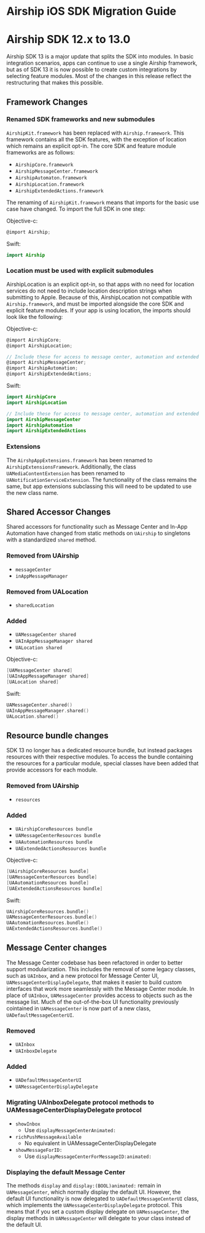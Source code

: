 # Airship iOS SDK Migration Guide

# Airship SDK 12.x to 13.0

Airship SDK 13 is a major update that splits the SDK into modules. In basic integration scenarios,
apps can continue to use a single Airship framework, but as of SDK 13 it is now possible to create
custom integrations by selecting feature modules. Most of the changes in this release reflect
the restructuring that makes this possible.

## Framework Changes

### Renamed SDK frameworks and new submodules

`AirshipKit.framework` has been replaced with `Airship.framework`. This framework contains all the SDK
features, with the exception of location which remains an explicit opt-in. The core SDK and feature
module frameworks are as follows:

* `AirshipCore.framework`
* `AirshipMessageCenter.framework`
* `AirshipAutomaton.framework`
* `AirshipLocation.framework`
* `AirshipExtendedActions.framework`

The renaming of `AirshipKit.framework` means that imports for the basic use case have changed. To import
the full SDK in one step:

Objective-c:
```objective-c
@import Airship;
```

Swift:
```swift
import Airship
```

### Location must be used with explicit submodules

AirshipLocation is an explicit opt-in, so that apps with no need for location services do not need to
include location description strings when submitting to Apple. Because of this, AirshipLocation not
compatible with `Airship.framework`, and must be imported alongside the core SDK and explicit feature
modules. If your app is using location, the imports should look like the following:

Objective-c:
```objective-c
@import AirshipCore;
@import AirshipLocation;

// Include these for access to message center, automation and extended actions
@import AirshipMessageCenter;
@import AirshipAutomation;
@import AirshipExtendedActions;
```

Swift:
```swift
import AirshipCore
import AirshipLocation

// Include these for access to message center, automation and extended actions
import AirshipMessageCenter
import AirshipAutomation
import AirshipExtendedActions
```

### Extensions

The `AirshpAppExtensions.framework` has been renamed to `AirshipExtensionsFramework`. Additionally, the
class `UAMediaContentExtension` has been renamed to `UANotificationServiceExtension`. The functionality
of the class remains the same, but app extensions subclassing this will need to be updated to use the new class
name.

## Shared Accessor Changes

Shared accessors for functionality such as Message Center and In-App Automation have changed from static
methods on `UAirship` to singletons with a standardized `shared` method.

### Removed from UAirship

* `messageCenter`
* `inAppMessageManager`

### Removed from UALocation

* `sharedLocation`

### Added

* `UAMessageCenter shared`
* `UAInAppMessageManager shared`
* `UALocation shared`

Objective-c:
```objective-c
[UAMessageCenter shared]
[UAInAppMessageManager shared]
[UALocation shared]
```

Swift:
```swift
UAMessageCenter.shared()
UAInAppMessageManager.shared()
UALocation.shared()
```

## Resource bundle changes

SDK 13 no longer has a dedicated resource bundle, but instead packages resources with their respective modules.
To access the bundle containing the resources for a particular module, special classes have been added that provide
accessors for each module.

### Removed from UAirship

* `resources`

### Added

* `UAirshipCoreResources bundle`
* `UAMessageCenterResources bundle`
* `UAAutomationResources bundle`
* `UAExtendedActionsResources bundle`

Objective-c:
```objective-c
[UAirshipCoreResources bundle]
[UAMessageCenterResources bundle]
[UAAutomationResources bundle]
[UAExtendedActionsResources bundle]
```

Swift:
```swift
UAirshipCoreResources.bundle()
UAMessageCenterResources.bundle()
UAAutomationResources.bundle()
UAExtendedActionsResources.bundle()
```

## Message Center changes

The Message Center codebase has been refactored in order to better support modularization. This includes the removal
of some legacy classes, such as `UAInbox`, and a new protocol for Message Center UI, `UAMessageCenterDisplayDelegate`,
that makes it easier to build custom interfaces that work more seamlessly with the Message Center module. In place of
`UAInbox`, `UAMessageCenter` provides access to objects such as the message list. Much of the out-of-the-box UI
functionality previously cointained in `UAMessageCenter` is now part of a new class, `UADefaultMessageCenterUI`.

### Removed

* `UAInbox`
* `UAInboxDelegate`

### Added

* `UADefaultMessageCenterUI`
* `UAMessageCenterDisplayDelegate`

### Migrating UAInboxDelegate protocol methods to UAMessageCenterDisplayDelegate protocol

* `showInbox`
    * Use `displayMessageCenterAnimated:`
* `richPushMessageAvailable`
    * No equivalent in UAMessageCenterDisplayDelegate
* `showMessageForID:`
    * Use `displayMessageCenterForMessageID:animated:`

### Displaying the default Message Center

The methods `display` and `display:(BOOL)animated:` remain in `UAMessageCenter`, which normally display the default
UI. However, the default UI functionality is now delegated to `UADefaultMessageCenterUI` class, which implements the
`UAMessageCenterDisplayDelegate` protocol. This means that if you set a custom display delegate on `UAMessageCenter`,
the display methods in `UAMessageCenter` will delegate to your class instead of the default UI.
